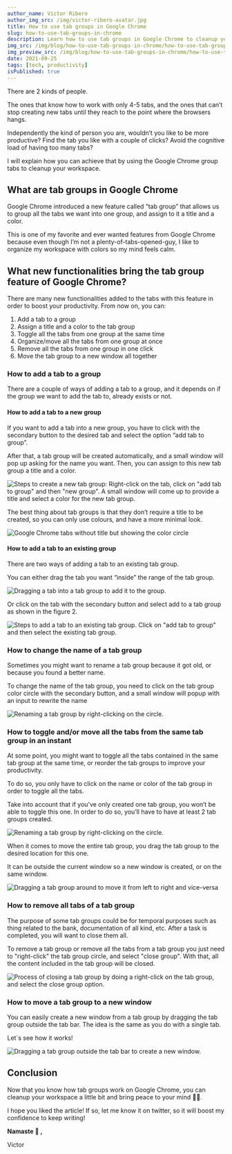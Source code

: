 ```yaml
---
author_name: Victor Ribero
author_img_src: /img/victor-ribero-avatar.jpg
title: How to use tab groups in Google Chrome
slug: how-to-use-tab-groups-in-chrome
description: Learn how to use tab groups in Google Chrome to cleanup your workspace and be more productive.
img_src: /img/blog/how-to-use-tab-groups-in-chrome/how-to-use-tab-groups-in-chrome.jpg
img_preview_src: /img/blog/how-to-use-tab-groups-in-chrome/how-to-use-tab-groups-in-chrome-preview.jpg
date: 2021-09-25
tags: [tech, productivity]
isPublished: true
---
```

There are 2 kinds of people.

The ones that know how to work with only 4-5 tabs, and the ones that can’t stop creating new tabs until they reach to the point where the browsers hangs.

Independently the kind of person you are, wouldn’t you like to be more productive? Find the tab you like with a couple of clicks? Avoid the cognitive load of having too many tabs?

I will explain how you can achieve that by using the Google Chrome group tabs to cleanup your workspace.


## What are tab groups in Google Chrome

Google Chrome introduced a new feature called “tab group” that allows us to group all the tabs we want into one group, and assign to it a title and a color.

This is one of my favorite and ever wanted features from Google Chrome because even though I’m not a plenty-of-tabs-opened-guy, I like to organize my workspace with colors so my mind feels calm.


## What new functionalities bring the tab group feature of Google Chrome?

There are many new functionalities added to the tabs with this feature in order to boost your productivity. From now on, you can:

1. Add a tab to a group
2. Assign a title and a color to the tab group
3. Toggle all the tabs from one group at the same time
4. Organize/move all the tabs from one group at once
5. Remove all the tabs from one group in one click
6. Move the tab group to a new window all together


### How to add a tab to a group

There are a couple of ways of adding a tab to a group, and it depends on if the group we want to add the tab to, already exists or not.


#### How to add a tab to a new group

If you want to add a tab into a new group, you have to click with the secondary button to the desired tab and select the option “add tab to group”.

After that, a tab group will be created automatically, and a small window will pop up asking for the name you want. Then, you can assign to this new tab group a title and a color.

![Steps to create a new tab group: Right-click on the tab, click on "add tab to group" and then "new group". A small window will come up to provide a title and select a color for the new tab group.](/img/blog/how-to-use-tab-groups-in-chrome/add-tab-to-new-group.gif)

The best thing about tab groups is that they don’t require a title to be created, so you can only use colours, and have a more minimal look.

![Google Chrome tabs without title but showing the color circle](/img/blog/how-to-use-tab-groups-in-chrome/tab-groups-without-title.png)


#### How to add a tab to an existing group

There are two ways of adding a tab to an existing tab group.

You can either drag the tab you want “inside” the range of the tab group.

![Dragging a tab into a tab group to add it to the group.](/img/blog/how-to-use-tab-groups-in-chrome/add-tab-to-existing-group-by-drag.gif)

Or click on the tab with the secondary button and select add to a tab group as shown in the figure 2.


![Steps to add a tab to an existing tab group. Click on "add tab to group" and then select the existing tab group.](/img/blog/how-to-use-tab-groups-in-chrome/add-tab-to-existing-group-by-click.png)


### How to change the name of a tab group

Sometimes you might want to rename a tab group because it got old, or because you found a better name.

To change the name of the tab group, you need to click on the tab group color circle with the secondary button, and a small window will popup with an input to rewrite the name

![Renaming a tab group by right-clicking on the circle.](/img/blog/how-to-use-tab-groups-in-chrome/rename-tab-group.gif)


### How to toggle and/or move all the tabs from the same tab group in an instant

At some point, you might want to toggle all the tabs contained in the same tab group at the same time, or reorder the tab groups to improve your productivity.

To do so, you only have to click on the name or color of the tab group in order to toggle all the tabs.

Take into account that if you’ve only created one tab group, you won’t be able to toggle this one. In order to do so, you’ll have to have at least 2 tab groups created.

![Renaming a tab group by right-clicking on the circle.](/img/blog/how-to-use-tab-groups-in-chrome/toggle-tab-group.gif)

When it comes to move the entire tab group, you drag the tab group to the desired location for this one.

It can be outside the current window so a new window is created, or on the same window.

![Dragging a tab group around to move it from left to right and vice-versa](/img/blog/how-to-use-tab-groups-in-chrome/move-tab-group.gif)


### How to remove all tabs of a tab group

The purpose of some tab groups could be for temporal purposes such as thing related to the bank, documentation of all kind, etc. After a task is completed, you will want to close them all.

To remove a tab group or remove all the tabs from a tab group you just need to "right-click" the tab group circle, and select "close group". With that, all the content included in the tab group will be closed.

![Process of closing a tab group by doing a right-click on the tab group, and select the close group option.](/img/blog/how-to-use-tab-groups-in-chrome/close-tab-group.gif)


### How to move a tab group to a new window

You can easily create a new window from a tab group by dragging the tab group outside the tab bar. The idea is the same as you do with a single tab.

Let´s see how it works!

![Dragging a tab group outside the tab bar to create a new window.](/img/blog/how-to-use-tab-groups-in-chrome/move-tab-group-to-new-window.gif)

## Conclusion

Now that you know how tab groups work on Google Chrome, you can cleanup your workspace a little bit and bring peace to your mind 🧘‍♂️.

I hope you liked the article! If so, let me know it on twitter, so it will  boost my confidence to keep writing!

**Namaste 🙏     ,**

Victor